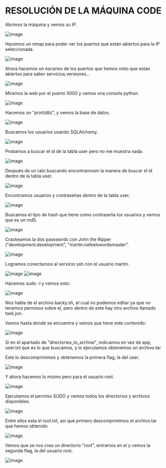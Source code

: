 # RESOLUCIÓN DE LA MÁQUINA CODE

Abrimos la máquina y vemos su IP.

![image](https://github.com/user-attachments/assets/ea571de9-f815-411b-ad5f-33f4450a4c88)

Hacemos un nmap para poder ver los puertos que estan abiertos para la IP seleccionada.

![image](https://github.com/user-attachments/assets/5bb747d4-8c2a-490d-837b-79603576134e)

Ahora hacemos un escaneo de los puertos que hemos visto que estan abiertos para saber servicios,versiones...

![image](https://github.com/user-attachments/assets/9ebdc166-1183-446a-8cf2-7ae9307eb661)

Miramos la web por el puerto 5000 y vemos una consola python.

![image](https://github.com/user-attachments/assets/a88479f6-97e8-45f7-b42d-5c9a95454f2d)

Hacemos un "print(db)", y vemos la base de datos.

![image](https://github.com/user-attachments/assets/225b4f69-efa7-403b-af2e-f3bc9061555c)

Buscamos los usuarios usando SQLAlchemy.

![image](https://github.com/user-attachments/assets/301f813d-9f53-4eb2-931e-dcb8e8d6c5c3)

Probamos a buscar el id de la tabla user pero no me muestra nada.

![image](https://github.com/user-attachments/assets/698bba23-ea3f-4949-bf22-de27c6cf4e0b)

Después de un rato buscando encontramosm la manera de buscar el id dentro de la tabla user.

![image](https://github.com/user-attachments/assets/e7f84fea-307e-408a-bc73-43cb8139632e)

Encontramos usuarios y contraseñas dentro de la tabla user.

![image](https://github.com/user-attachments/assets/1b0a19de-d457-478f-b6b1-79a486ebdea9)

Buscamos el tipo de hash que tiene como contraseña los usuarios y vemos que es un md5.

![image](https://github.com/user-attachments/assets/7cc1bb9b-9bda-40e3-9c10-ec370b742e61)

Crackeamos la dos passwords con John the Ripper ("development:development", "martin:nafeelswordsmaster".

![image](https://github.com/user-attachments/assets/82463559-cb75-4201-9f1c-6f8006387064)

Logramos conectarnos al servicio ssh con el usuario martin.

![image](https://github.com/user-attachments/assets/b71d9d26-d1c7-4296-801c-17c9ea93ad4a)
![image](https://github.com/user-attachments/assets/2224894f-10e7-4227-8a6e-b105bcb245df)

Hacemos sudo -l y vemos esto: 

![image](https://github.com/user-attachments/assets/fd92a8fc-b0c6-4b88-9b99-b79c102a3cce)

Nos habla de el archivo backy.sh, el cual no podemos editar ya que no tenemos permisos sobre el, pero dentro de este hay otro archivo llamado task.jon.

Vamos hasta donde se encuentra y vemos que tiene este contenido: 

![image](https://github.com/user-attachments/assets/c41f89b9-86f5-4001-9e0c-f73e79091a4d)

Si en el apartado de "directories_to_archive", indicamos en vez de app, user.txt que es lo que buscamos, y lo ejecutamos obtenemos un archivo.tar

Este lo descomprimimos y obtenemos la primera flag, la del user.

![image](https://github.com/user-attachments/assets/7e49a32e-ed25-4a53-8123-e77900c74b37)

Y ahora hacemos lo mismo pero para el usuario root.

![image](https://github.com/user-attachments/assets/d23bc32e-aaf7-40ab-b57b-011e68f8c0f3)

Ejecutamos el permiso SUDO y vemos todos los directorios y archivos disponibles.

![image](https://github.com/user-attachments/assets/6b22544f-e6f2-459c-b3ee-5bb032fbc936)

Entre ellos esta el root.txt, así que primero descomprimimos el archivo.tar que hemos obtenido.

![image](https://github.com/user-attachments/assets/978ebbe5-de2f-432e-a99e-4ec261d79692)

Vemos que se nos crea un directorio "root", entramos en el y vemos la segunda flag, la del usuario root.

![image](https://github.com/user-attachments/assets/a757dc23-c9be-4edf-b48b-b73fa196fe0d)
